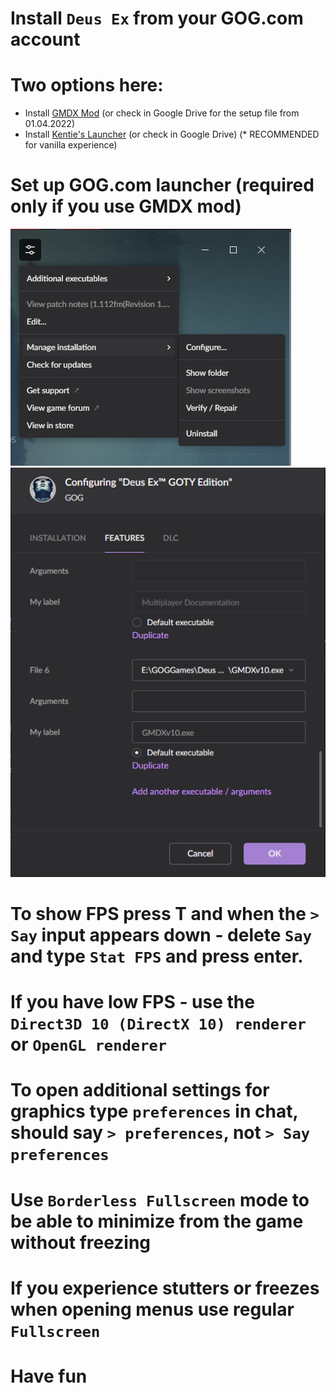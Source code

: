 # Install `Deus Ex` from your GOG.com account
# Two options here:
* Install [GMDX Mod](https://www.moddb.com/mods/gmdx-v10-community-update) (or check in Google Drive for the setup file from 01.04.2022)
* Install [Kentie's Launcher](https://kentie.net/article/dxguide/) (or check in Google Drive) (* RECOMMENDED for vanilla experience)

# Set up GOG.com launcher (required only if you use GMDX mod)

<img src="./gog-deus-ex.png" />
<img src="./gog-deus-ex-2.png" />

# To show FPS press T and when the `> Say` input appears down - delete `Say` and type `Stat FPS` and press enter.

# If you have low FPS - use the `Direct3D 10 (DirectX 10) renderer` or `OpenGL renderer`

# To open additional settings for graphics type `preferences` in chat, should say `> preferences`, not `> Say preferences`

# Use `Borderless Fullscreen` mode to be able to minimize from the game without freezing

# If you experience stutters or freezes when opening menus use regular `Fullscreen`

# Have fun